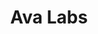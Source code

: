 ---
blog: https://medium.com/avalabs
facebook: https://facebook.com/avalabsofficial
linkedin: https://linkedin.com/company/ava-labs
logohandle: avalabs
sort: avalabs
title: Ava Labs
twitter: https://x.com/avalabsofficial
website: https://www.avalabs.org/
youtube: https://youtube.com/c/AVAofficial
---
